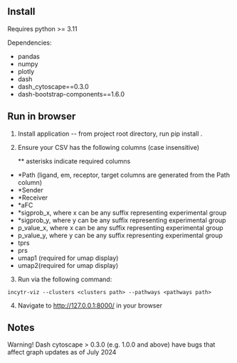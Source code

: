 ## Install

Requires python >= 3.11

Dependencies:

- pandas
- numpy
- plotly
- dash
- dash_cytoscape==0.3.0
- dash-bootstrap-components==1.6.0

## Run in browser

1. Install application -- from project root directory, run pip install .

2. Ensure your CSV has the following columns (case insensitive)

   \*\* asterisks indicate required columns

- \*Path (ligand, em, receptor, target columns are generated from the Path column)
- \*Sender
- \*Receiver
- \*aFC
- \*sigprob_x, where x can be any suffix representing experimental group
- \*sigprob_y, where y can be any suffix representing experimental group
- p_value_x, where x can be any suffix representing experimental group
- p_value_y, where y can be any suffix representing experimental group
- tprs
- prs
- umap1 (required for umap display)
- umap2(required for umap display)

3. Run via the following command:

```
incytr-viz --clusters <clusters path> --pathways <pathways path>

```

4. Navigate to http://127.0.0.1:8000/ in your browser


## Notes

Warning! Dash cytoscape > 0.3.0 (e.g. 1.0.0 and above) have bugs that affect graph updates as of July 2024
